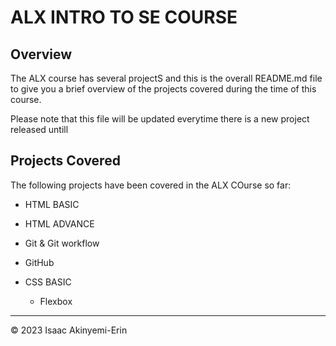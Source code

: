 # ALX INTRO TO SE COURSE

## Overview

The ALX course has several projectS and this is the overall README.md file to give you a brief overview of the projects covered during the time of this course.

Please note that this file will be updated everytime there is a new project released untill

## Projects Covered 

The following projects have been covered in the ALX COurse so far:
  
* HTML BASIC

* HTML ADVANCE
  
* Git & Git workflow
  
* GitHub

* CSS BASIC 
    * Flexbox




- - -
© 2023 Isaac Akinyemi-Erin